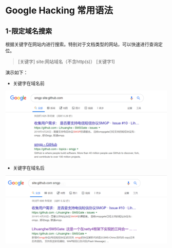 # Google Hacking 常用语法

## 1-限定域名搜索

根据关键字在网站内进行搜索。特别对于文档类型的网站，可以快速进行查询定位。

> [关键字] site:网站域名（不含http(s)） [关键字1]

演示如下：

- 关键字在域名前

![关键字在域名前](images/site-domain-02.png)

- 关键字在域名后

![关键字在域名后](images/site-domain-01.png)
